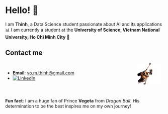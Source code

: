 # Hello! 👋

I am **Thinh**, a Data Science student passionate about AI and its applications 📊
I am currently a student at the **University of Science, Vietnam National University, Ho Chi Minh City** **🔬**

## Contact me

<div style="display: flex; justify-content: space-between; align-items: center;">
<div>

- **Email**: vo.m.thinh@gmail.com  
- [![LinkedIn](https://img.shields.io/badge/LinkedIn-ThinhVoMinh-blue?style=flat&logo=linkedin)](https://www.linkedin.com/in/vmthinh)
</div>
<div style="margin-left: auto;">
<img src="assets/wall-e-hanging-around.gif" alt="Wall-E hanging around" width="90">
</div>
</div>

<br>

**Fun fact**: I am a huge fan of Prince **Vegeta** from *Dragon Ball*. His determination to be the best inspires me on my own journey!